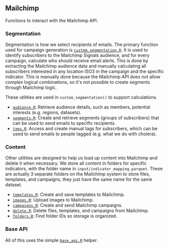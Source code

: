 ## Mailchimp 

Functions to interact with the Mailchimp API.

### Segmentation

Segmentation is how we select recipients of emails. The primary function used
for campaign generation is [`custom_segmentation.R`](custom_segmentation.R). It
is used to identify subscribers to the Mailchimp Signals audience, and for every
campaign, calculate who should receive email alerts. This is done by extracting
the Mailchimp audience data and manually calculating all subscribers interested
in any location ISO3 in the campaign and the specific indicator. This is manually
done because the Mailchimp API does not allow complex logical combinations, so
it's not possible to create segments through Mailchimp logic.

These utilities are used in `custom_segmentation()` to support calculations.

- [`audience.R`](audience.R): Retrieve audience details, such as members, potential
interests (e.g. regions, datasets).
- [`segments.R`](segments.R): Create and retrieve segments (groups of subscribers)
that can be used to send emails to specific recipients.
- [`tags.R`](tags.R): Access and create manual tags for subscribers, which can
be used to send emails to people tagged (e.g. what we do with cholera).

### Content

Other utilities are designed to help us load up content into Mailchimp and delete
it when necessary. We store all content in folders for specific indicators,
with the folder name in `input/indicator_mapping.parquet`. These are actually 3
separate folders on the Mailchimp system to store files, templates, and campaigns,
they just have the same name for the same dataset.

- [`templates.R`](templates.R): Create and save templates to Mailchimp.
- [`images.R`](images.R): Upload images to Mailchimp.
- [`campaigns.R`](campaigns.R): Create and send Mailchimp campaigns.
- [`delete.R`](delete.R): Delete files, templates, and campaigns from Mailchimp.
- [`folders.R`](folders.R): Find folder IDs so storage is organized.

### Base API

All of this uses the simple [`base_api.R`](base_api.R) helper.
